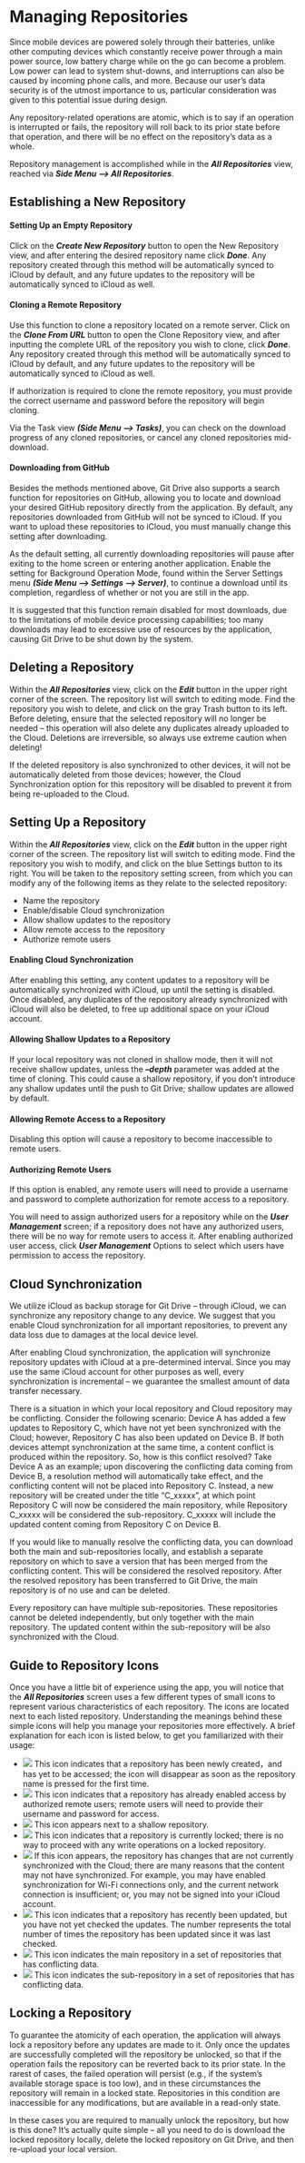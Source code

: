 Managing Repositories
=================================
Since mobile devices are powered solely through their batteries, unlike other computing devices which constantly receive power through a main power source, low battery charge while on the go can become a problem. Low power can lead to system shut-downs, and interruptions can also be caused by incoming phone calls, and more. Because our user’s data security is of the utmost importance to us, particular consideration was given to this potential issue during design.

Any repository-related operations are atomic, which is to say if an operation is interrupted or fails, the repository will roll back to its prior state before that operation, and there will be no effect on the repository’s data as a whole.

Repository management is accomplished while in the ***All Repositories*** view, reached via ***Side Menu --> All Repositories***.

Establishing a New Repository
---------
#### Setting Up an Empty Repository
Click on the ***Create New Repository*** button to open the New Repository view, and after entering the desired repository name click ***Done***. Any repository created through this method will be automatically synced to iCloud by default, and any future updates to the repository will be automatically synced to iCloud as well.

#### Cloning a Remote Repository
Use this function to clone a repository located on a remote server. Click on the ***Clone From URL*** button to open the Clone Repository view, and after inputting the complete URL of the repository you wish to clone, click ***Done***. Any repository created through this method will be automatically synced to iCloud by default, and any future updates to the repository will be automatically synced to iCloud as well.

If authorization is required to clone the remote repository, you must provide the correct username and password before the repository will begin cloning.

Via the Task view ***(Side Menu --> Tasks)***, you can check on the download progress of any cloned repositories, or cancel any cloned repositories mid-download. 

#### Downloading from GitHub
Besides the methods mentioned above, Git Drive also supports a search function for repositories on GitHub, allowing you to locate and download your desired GitHub repository directly from the application. By default, any repositories downloaded from GitHub will not be synced to iCloud. If you want to upload these repositories to iCloud, you must manually change this setting after downloading. 

As the default setting, all currently downloading repositories will pause after exiting to the home screen or entering another application. Enable the setting for Background Operation Mode, found within the Server Settings menu ***(Side Menu -->  Settings --> Server)***, to continue a download until its completion, regardless of whether or not you are still in the app.

It is suggested that this function remain disabled for most downloads, due to the limitations of mobile device processing capabilities; too many downloads may lead to excessive use of resources by the application, causing Git Drive to be shut down by the system.

Deleting a Repository
---------
Within the ***All Repositories*** view, click on the ***Edit*** button in the upper right corner of the screen. The repository list will switch to editing mode. Find the repository you wish to delete, and click on the gray Trash button to its left. Before deleting, ensure that the selected repository will no longer be needed – this operation will also delete any duplicates already uploaded to the Cloud. Deletions are irreversible, so always use extreme caution when deleting! 

If the deleted repository is also synchronized to other devices, it will not be automatically deleted from those devices; however, the Cloud Synchronization option for this repository will be disabled to prevent it from being re-uploaded to the Cloud.

Setting Up a Repository
---------
Within the ***All Repositories*** view, click on the ***Edit*** button in the upper right corner of the screen. The repository list will switch to editing mode. Find the repository you wish to modify, and click on the blue Settings button to its right. You will be taken to the repository setting screen, from which you can modify any of the following items as they relate to the selected repository:
- Name the repository
- Enable/disable Cloud synchronization
- Allow shallow updates to the repository
- Allow remote access to the repository
- Authorize remote users

#### Enabling Cloud Synchronization
After enabling this setting, any content updates to a repository will be automatically synchronized with iCloud, up until the setting is disabled. Once disabled, any duplicates of the repository already synchronized with iCloud will also be deleted, to free up additional space on your iCloud account.

#### Allowing Shallow Updates to a Repository
If your local repository was not cloned in shallow mode, then it will not receive shallow updates, unless the ***–depth*** parameter was added at the time of cloning.  This could cause a shallow repository, if you don’t introduce any shallow updates until the push to Git Drive; shallow updates are allowed by default.

#### Allowing Remote Access to a Repository
Disabling this option will cause a repository to become inaccessible to remote users.

#### Authorizing Remote Users
If this option is enabled, any remote users will need to provide a username and password to complete authorization for remote access to a repository.

You will need to assign authorized users for a repository while on the ***User Management*** screen; if a repository does not have any authorized users, there will be no way for remote users to access it. After enabling authorized user access, click ***User Management*** Options to select which users have permission to access the repository. 

Cloud Synchronization
---------
We utilize iCloud as backup storage for Git Drive – through iCloud, we can synchronize any repository change to any device. We suggest that you enable Cloud synchronization for all important repositories, to prevent any data loss due to damages at the local device level.

After enabling Cloud synchronization, the application will synchronize repository updates with iCloud at a pre-determined interval. Since you may use the same iCloud account for other purposes as well, every synchronization is incremental – we guarantee the smallest amount of data transfer necessary.

There is a situation in which your local repository and Cloud repository may be conflicting. Consider the following scenario: Device A has added a few updates to Repository C, which have not yet been synchronized with the Cloud; however, Repository C has also been updated on Device B. If both devices attempt synchronization at the same time, a content conflict is produced within the repository. So, how is this conflict resolved? Take Device A as an example; upon discovering the conflicting data coming from Device B, a resolution method will automatically take effect, and the conflicting content will not be placed into Repository C. Instead, a new repository will be created under the title “C_xxxxx”, at which point Repository C will now be considered the main repository, while Repository C_xxxxx will be considered the sub-repository. C_xxxxx will include the updated content coming from Repository C on Device B.

If you would like to manually resolve the conflicting data, you can download both the main and sub-repositories locally, and establish a separate repository on which to save a version that has been merged from the conflicting content. This will be considered the resolved repository. After the resolved repository has been transferred to Git Drive, the main repository is of no use and can be deleted.

Every repository can have multiple sub-repositories. These repositories cannot be deleted independently, but only together with the main repository. The updated content within the sub-repository will be also synchronized with the Cloud.

Guide to Repository Icons
---------
Once you have a little bit of experience using the app, you will notice that the ***All Repositories*** screen uses a few different types of small icons to represent various characteristics of each repository. The icons are located next to each listed repository. Understanding the meanings behind these simple icons will help you manage your repositories more effectively. A brief explanation for each icon is listed below, to get you familiarized with their usage: 

- ![](../image/icon_indicator_repository_new.png) This icon indicates that a repository has been newly created，and has yet to be accessed; the icon will disappear as soon as the repository name is pressed for the first time.
- ![](../image/icon_indicator_repository_auth.png) This icon indicates that a repository has already enabled access by authorized remote users; remote users will need to provide their username and password for access.
- ![](../image/icon_indicator_repository_shallow.png) This icon appears next to a shallow repository.
- ![](../image/icon_indicator_repository_locked.png) This icon indicates that a repository is currently locked; there is no way to proceed with any write operations on a locked repository.
- ![](../image/icon_indicator_repository_need_backup.png) If this icon appears, the repository has changes that are not currently synchronized with the Cloud; there are many reasons that the content may not have synchronized. For example, you may have enabled synchronization for Wi-Fi connections only, and the current network connection is insufficient; or, you may not be signed into your iCloud account.
- ![](../image/icon_indicator_repository_new_content.png) This icon indicates that a repository has recently been updated, but you have not yet checked the updates. The number represents the total number of times the repository has been updated since it was last checked. 
- ![](../image/icon_indicator_repository_root.png) This icon indicates the main repository in a set of repositories that has conflicting data.
- ![](../image/icon_indicator_repository_child.png) This icon indicates the sub-repository in a set of repositories that has conflicting data.

Locking a Repository
---------
To guarantee the atomicity of each operation, the application will always lock a repository before any updates are made to it. Only once the updates are successfully completed will the repository be unlocked, so that if the operation fails the repository can be reverted back to its prior state. In the rarest of cases, the failed operation will persist (e.g., if the system’s available storage space is too low), and in these circumstances the repository will remain in a locked state. Repositories in this condition are inaccessible for any modifications, but are available in a read-only state.

In these cases you are required to manually unlock the repository, but how is this done? It’s actually quite simple – all you need to do is download the locked repository locally, delete the locked repository on Git Drive, and then re-upload your local version.

